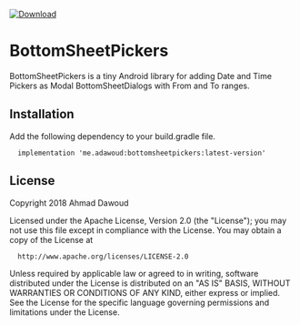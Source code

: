 [ ![Download](https://api.bintray.com/packages/adawoud/BottomSheetPickers/me.adawoud.bottomsheetpickers/images/download.svg) ](https://bintray.com/adawoud/BottomSheetPickers/me.adawoud.bottomsheetpickers/_latestVersion)


# BottomSheetPickers

BottomSheetPickers is a tiny Android library for adding Date and Time Pickers as Modal BottomSheetDialogs with From and To ranges.

## Installation

Add the following dependency to your build.gradle file.

      implementation 'me.adawoud:bottomsheetpickers:latest-version'

## License

Copyright 2018 Ahmad Dawoud

   Licensed under the Apache License, Version 2.0 (the "License");
   you may not use this file except in compliance with the License.
   You may obtain a copy of the License at
         
      http://www.apache.org/licenses/LICENSE-2.0

   Unless required by applicable law or agreed to in writing, software
   distributed under the License is distributed on an "AS IS" BASIS,
   WITHOUT WARRANTIES OR CONDITIONS OF ANY KIND, either express or implied.
   See the License for the specific language governing permissions and
   limitations under the License.
